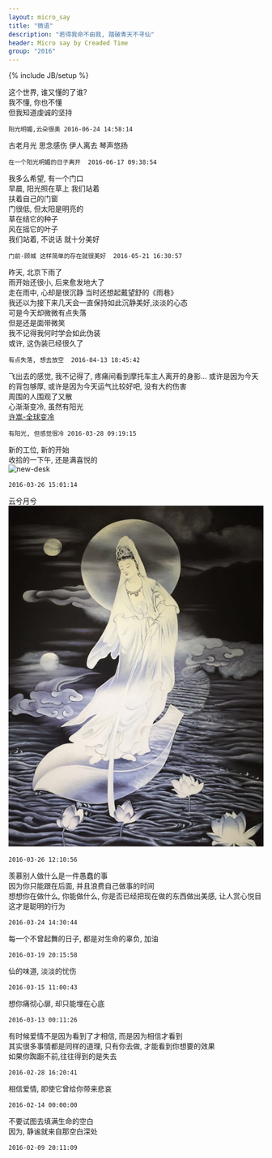 ```yaml
---
layout: micro_say
title: "微语"
description: "若得我命不由我, 踏破青天不寻仙"
header: Micro say by Creaded Time
group: "2016"
---
```

{% include JB/setup %} 

这个世界, 谁又懂的了谁?  
我不懂, 你也不懂  
但我知道虔诚的坚持  

    阳光明媚,云朵很美 2016-06-24 14:58:14

古老月光
思念感伤
伊人离去
琴声悠扬
    
    在一个阳光明媚的日子离开  2016-06-17 09:38:54

我多么希望, 有一个门口  
早晨, 阳光照在草上
我们站着  
扶着自己的门窗  
门很低, 但太阳是明亮的  
草在结它的种子  
风在摇它的叶子  
我们站着, 不说话
就十分美好  

    门前-顾城 这样简单的存在就很美好  2016-05-21 16:30:57

昨天, 北京下雨了  
雨开始还很小, 后来愈发地大了  
走在雨中, 心却是很沉静
当时还想起戴望舒的《雨巷》  
我还以为接下来几天会一直保持如此沉静美好,淡淡的心态  
可是今天却微微有点失落  
但是还是面带微笑  
我不记得我何时学会如此伪装  
或许, 这伪装已经很久了  

    有点失落, 想去放空  2016-04-13 18:45:42

飞出去的感觉, 我不记得了, 疼痛间看到摩托车主人离开的身影...
或许是因为今天的背包够厚, 或许是因为今天运气比较好吧, 没有大的伤害  
周围的人围观了又散  
心渐渐变冷, 虽然有阳光  
[许嵩-全球变冷](http://y.qq.com/#type=song&mid=0032LOlQ4flZuv&tpl=yqq_song_detail&play=1)  

	有阳光, 但感觉很冷 2016-03-28 09:19:15

新的工位, 新的开始   
收拾的一下午, 还是满喜悦的  
![new-desk](/assets/imgs/2016/new-desk.jpg)

	2016-03-26 15:01:14

云兮月兮  
![云兮月兮](/assets/imgs/2016/yunxiyuexi.jpg)  

	2016-03-26 12:10:56

羡慕别人做什么是一件愚蠢的事  
因为你只能跟在后面, 并且浪费自己做事的时间  
想想你在做什么, 你能做什么, 你是否已经把现在做的东西做出美感, 让人赏心悦目  
这才是聪明的行为    

	2016-03-24 14:30:44


每一个不曾起舞的日子, 都是对生命的辜负, 加油  

	2016-03-19 20:15:58

仙的味道, 淡淡的忧伤  

	2016-03-15 11:00:43

想你痛彻心扉, 却只能埋在心底  

	2016-03-13 00:11:26

有时候爱情不是因为看到了才相信, 而是因为相信才看到  
其实很多事情都是同样的道理, 只有你去做, 才能看到你想要的效果    
如果你踟蹰不前,往往得到的是失去  

	2016-02-28 16:20:41


相信爱情, 即使它曾给你带来悲哀  

	2016-02-14 00:00:00

不要试图去填满生命的空白  
因为, 静谧就来自那空白深处  

	2016-02-09 20:11:09


